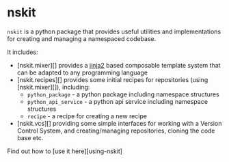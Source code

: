 # nskit

``nskit`` is a python package that provides useful utilities and implementations for creating and managing a namespaced codebase.

It includes:

* [nskit.mixer][] provides a [jinja2](https://jinja.palletsprojects.com/en/3.1.x/) based composable template system that can be adapted to any programming language
* [nskit.recipes][] provides some initial recipes for repositories (using [nskit.mixer][]), including:
    - ``python_package`` - a python package including namespace structures
    - ``python_api_service`` - a python api service including namespace structures
    - ``recipe`` - a recipe for creating a new recipe
* [nskit.vcs][] providing some simple interfaces for working with a Version Control System, and creating/managing repositories, cloning the code base etc.

Find out how to [use it here][using-nskit]